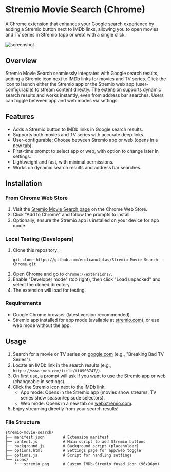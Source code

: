 # Stremio Movie Search (Chrome)

A Chrome extension that enhances your Google search experience by adding a Stremio button next to IMDb links, allowing you to open movies and TV series in Stremio (app or web) with a single click.

![screenshot](https://github.com/user-attachments/assets/13bee574-389c-4d22-9017-1312add8c8f4)

## Overview

Stremio Movie Search seamlessly integrates with Google search results, adding a Stremio icon next to IMDb links for movies and TV series. Click the icon to launch either the Stremio app or the Stremio web app (user-configurable) to stream content directly. The extension supports dynamic search results and works instantly, even from address bar searches. Users can toggle between app and web modes via settings.

## Features
- Adds a Stremio button to IMDb links in Google search results.
- Supports both movies and TV series with accurate deep links.
- User-configurable: Choose between Stremio app or web (opens in a new tab).
- First-time prompt to select app or web, with option to change later in settings.
- Lightweight and fast, with minimal permissions.
- Works on dynamic search results and address bar searches.

## Installation

### From Chrome Web Store
1. Visit the [Stremio Movie Search page](https://chromewebstore.google.com/detail/stremio-movie-search/abpefagnboaejhalkencdojinhomllao) on the Chrome Web Store.
2. Click "Add to Chrome" and follow the prompts to install.
3. Optionally, ensure the Stremio app is installed on your device for app mode.

### Local Testing (Developers)
1. Clone this repository:
   ```
   git clone https://github.com/erolcanulutas/Stremio-Movie-Search---Chrome.git
   ```
2. Open Chrome and go to `chrome://extensions/`.
3. Enable "Developer mode" (top right), then click "Load unpacked" and select the cloned directory.
4. The extension will load for testing.

### Requirements
- Google Chrome browser (latest version recommended).
- Stremio app installed for app mode (available at [stremio.com](https://www.stremio.com)), or use web mode without the app.

## Usage
1. Search for a movie or TV series on [google.com](https://www.google.com) (e.g., "Breaking Bad TV Series").
2. Locate an IMDb link in the search results (e.g., `https://www.imdb.com/title/tt0903747/`).
3. On first use, a prompt will ask if you want to use the Stremio app or web (changeable in settings).
4. Click the Stremio icon next to the IMDb link:
   - App mode: Opens in the Stremio app (movies show streams, TV series show season/episode selectors).
   - Web mode: Opens in a new tab on [web.stremio.com](https://web.stremio.com).
5. Enjoy streaming directly from your search results!

### File Structure
```
stremio-movie-search/
├── manifest.json        # Extension manifest
├── content.js           # Main script to add Stremio buttons
├── background.js        # Background script (placeholder)
├── options.html         # Settings page for app/web toggle
├── options.js           # Script for handling settings
└── icons/
    └── stremio.png      # Custom IMDb-Stremio fused icon (96x96px)
```
